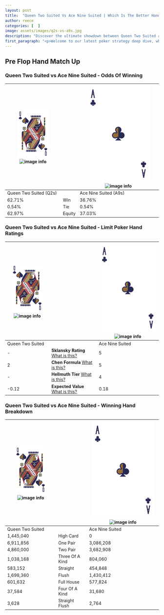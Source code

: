 ```yaml
---
layout: post
title:  "Queen Two Suited Vs Ace Nine Suited | Which Is The Better Hand In Poker? A Complete Guide"
author: reece
categories: [  ]
image: assets/images/q2s-vs-a9s.jpg
description: "Discover the ultimate showdown between Queen Two Suited and Ace Nine Suited in poker! Uncover the odds, strategies, and scenarios where one hand triumphs over the other. Get ready to up your poker game with this thrilling analysis."
first_paragraph: "<p>Welcome to our latest poker strategy deep dive, where we're pitting two distinct hands against each other in a high-stakes showdown: Queen Two Suited vs Ace Nine Suited.</p><p>In the dynamic world of poker, every decision counts, and knowing which hand holds the upper hand is key to your success at the table.</p><p>In this article, we'll dissect these two hands, explore the scenarios where one dominates the other, and equip you with the knowledge to make strategic choices that can tip the odds in your favor.</p><p>Get ready to unravel the intriguing dynamics of these poker hands and elevate your game to new heights.</p>"
---
```




[comment]: # (sp0)

## Pre Flop Hand Match Up

<div class="table hand-ratings" markdown="1"> 



### Queen Two Suited vs Ace Nine Suited - Odds Of Winning


    
| ![image info](assets/images/hand1/Q.png) ![image info](assets/images/hand1/2s.png) |  | ![image info](assets/images/hand2/A.png) ![image info](assets/images/hand2/9s.png) |
| -------- | -------- | -------- |
| Queen Two Suited (Q2s) |  | Ace Nine Suited (A9s) |
| 62.71% | Win | 36.76% |
| 0.54% | Tie | 0.54% |
| 62.97% | Equity | 37.03% |




[comment]: # (sp1)



### Queen Two Suited vs Ace Nine Suited - Limit Poker Hand Ratings


    
| ![image info](assets/images/hand1/Q.png) ![image info](assets/images/hand1/2s.png) |  | ![image info](assets/images/hand2/A.png) ![image info](assets/images/hand2/9s.png) |
| -------- | -------- | -------- |
| Queen Two Suited |  | Ace Nine Suited |
| - | **Sklansky Rating** [What is this?](/sklansky-rating-explained) | 5 |
| 2 | **Chen Formula** [What is this?](/chen-formula-explained) | 5 |
| - | **Hellmuth Tier** [What is this?](/Hellmuth-tier-explained) | 4 |
| -0.12 | **Expected Value** [What is this?](/expected-value-explained) | 0.18 |




[comment]: # (sp2)



### Queen Two Suited vs Ace Nine Suited - Winning Hand Breakdown


    
| ![image info](assets/images/hand1/Q.png) ![image info](assets/images/hand1/2s.png) |  | ![image info](assets/images/hand2/A.png) ![image info](assets/images/hand2/9s.png) |
| -------- | -------- | -------- |
| Queen Two Suited |  | Ace Nine Suited |
| 1,445,040 | High Card | 0 |
| 6,911,856 | One Pair | 3,086,208 |
| 4,860,000 | Two Pair | 3,682,908 |
| 1,038,168 | Three Of A Kind | 804,060 |
| 583,152 | Straight | 454,848 |
| 1,698,360 | Flush | 1,430,412 |
| 601,632 | Full House | 577,824 |
| 37,584 | Four Of A Kind | 31,680 |
| 3,628 | Straight Flush | 2,764 |




[comment]: # (sp3)



</div>

[comment]: # (sp4)



[comment]: # (sp5)

